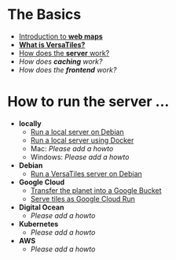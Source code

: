 # The Basics

- [Introduction to **web maps**](basics/web_maps.md)
- [**What is VersaTiles?**](basics/versatiles.md)
- [How does the **server** work?](basics/versatiles_server.md)
- *How does **caching** work?*
- *How does the **frontend** work?*

# How to run the server ...

- **locally**
  - [Run a local server on Debian](how_to/local_server_debian.md)
  - [Run a local server using Docker](how_to/local_docker.md)
  - Mac: *Please add a howto*
  - Windows: *Please add a howto*
- **Debian**
  - [Run a VersaTiles server on Debian](how_to/debian_run_server.md)
- **Google Cloud**
  - [Transfer the planet into a Google Bucket](how_to/google_cloud_storage_planet.md)
  - [Serve tiles as Google Cloud Run](how_to/google_cloud_run_service.md)
- **Digital Ocean**
  - *Please add a howto*
- **Kubernetes**
  - *Please add a howto*
- **AWS**
  - *Please add a howto*
